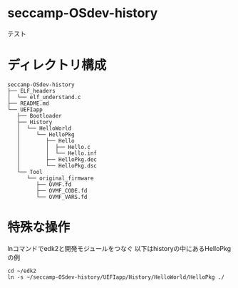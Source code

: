 # seccamp-OSdev-history

テスト

# ディレクトリ構成
```
seccamp-OSdev-history
├── ELF_headers
│  └── elf_understand.c
├── README.md
└── UEFIapp
   ├── Bootloader
   ├── History
   │  └── HelloWorld
   │     └── HelloPkg
   │        ├── Hello
   │        │  ├── Hello.c
   │        │  └── Hello.inf
   │        ├── HelloPkg.dec
   │        └── HelloPkg.dsc
   └── Tool
      └── original_firmware
         ├── OVMF.fd
         ├── OVMF_CODE.fd
         └── OVMF_VARS.fd
```
# 特殊な操作

lnコマンドでedk2と開発モジュールをつなぐ
以下はhistoryの中にあるHelloPkgの例
```
cd ~/edk2
ln -s ~/seccamp-OSdev-history/UEFIapp/History/HelloWorld/HelloPkg ./
```

